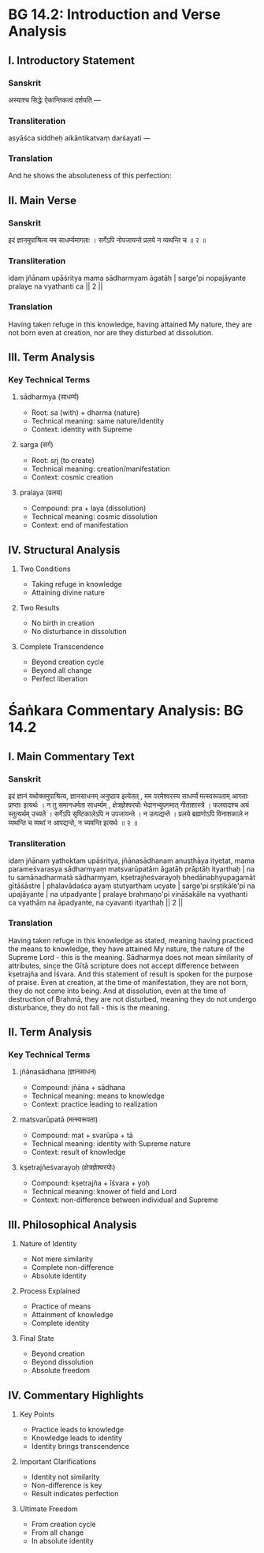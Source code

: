 # BG 14.2: Introduction and Verse Analysis

## I. Introductory Statement

### Sanskrit
अस्याश्च सिद्धेः ऐकान्तिकत्वं दर्शयति —

### Transliteration
asyāśca siddheḥ aikāntikatvaṃ darśayati —

### Translation
And he shows the absoluteness of this perfection:

## II. Main Verse

### Sanskrit
इदं ज्ञानमुपाश्रित्य मम साधर्म्यमागताः ।
सर्गेऽपि नोपजायन्ते प्रलये न व्यथन्ति च ॥ २ ॥

### Transliteration
idaṃ jñānam upāśritya mama sādharmyam āgatāḥ |
sarge'pi nopajāyante pralaye na vyathanti ca || 2 ||

### Translation
Having taken refuge in this knowledge, having attained My nature, they are not born even at creation, nor are they disturbed at dissolution.

## III. Term Analysis

### Key Technical Terms
1. sādharmya (साधर्म्य)
   - Root: sa (with) + dharma (nature)
   - Technical meaning: same nature/identity
   - Context: identity with Supreme

2. sarga (सर्ग)
   - Root: sṛj (to create)
   - Technical meaning: creation/manifestation
   - Context: cosmic creation

3. pralaya (प्रलय)
   - Compound: pra + laya (dissolution)
   - Technical meaning: cosmic dissolution
   - Context: end of manifestation

## IV. Structural Analysis

1. Two Conditions
   - Taking refuge in knowledge
   - Attaining divine nature

2. Two Results
   - No birth in creation
   - No disturbance in dissolution

3. Complete Transcendence
   - Beyond creation cycle
   - Beyond all change
   - Perfect liberation

# Śaṅkara Commentary Analysis: BG 14.2

## I. Main Commentary Text

### Sanskrit
इदं ज्ञानं यथोक्तमुपाश्रित्य, ज्ञानसाधनम् अनुष्ठाय इत्येतत् , मम परमेश्वरस्य साधर्म्यं मत्स्वरूपताम् आगताः प्राप्ताः इत्यर्थः । न तु समानधर्मता साधर्म्यम् , क्षेत्रज्ञेश्वरयोः भेदानभ्युपगमात् गीताशास्त्रे । फलवादश्च अयं स्तुत्यर्थम् उच्यते । सर्गेऽपि सृष्टिकालेऽपि न उपजायन्ते । न उत्पद्यन्ते । प्रलये ब्रह्मणोऽपि विनाशकाले न व्यथन्ति च व्यथां न आपद्यन्ते, न च्यवन्ति इत्यर्थः ॥ २ ॥

### Transliteration
idaṃ jñānaṃ yathoktam upāśritya, jñānasādhanam anuṣṭhāya ityetat, mama parameśvarasya sādharmyaṃ matsvarūpatām āgatāḥ prāptāḥ ityarthaḥ | na tu samānadharmatā sādharmyam, kṣetrajñeśvarayoḥ bhedānabhyupagamāt gītāśāstre | phalavādaśca ayaṃ stutyartham ucyate | sarge'pi sṛṣṭikāle'pi na upajāyante | na utpadyante | pralaye brahmaṇo'pi vināśakāle na vyathanti ca vyathāṃ na āpadyante, na cyavanti ityarthaḥ || 2 ||

### Translation
Having taken refuge in this knowledge as stated, meaning having practiced the means to knowledge, they have attained My nature, the nature of the Supreme Lord - this is the meaning. Sādharmya does not mean similarity of attributes, since the Gītā scripture does not accept difference between kṣetrajña and Īśvara. And this statement of result is spoken for the purpose of praise. Even at creation, at the time of manifestation, they are not born, they do not come into being. And at dissolution, even at the time of destruction of Brahmā, they are not disturbed, meaning they do not undergo disturbance, they do not fall - this is the meaning.

## II. Term Analysis

### Key Technical Terms
1. jñānasādhana (ज्ञानसाधन)
   - Compound: jñāna + sādhana
   - Technical meaning: means to knowledge
   - Context: practice leading to realization

2. matsvarūpatā (मत्स्वरूपता)
   - Compound: mat + svarūpa + tā
   - Technical meaning: identity with Supreme nature
   - Context: result of knowledge

3. kṣetrajñeśvarayoḥ (क्षेत्रज्ञेश्वरयोः)
   - Compound: kṣetrajña + īśvara + yoḥ
   - Technical meaning: knower of field and Lord
   - Context: non-difference between individual and Supreme

## III. Philosophical Analysis

1. Nature of Identity
   - Not mere similarity
   - Complete non-difference
   - Absolute identity

2. Process Explained
   - Practice of means
   - Attainment of knowledge
   - Complete identity

3. Final State
   - Beyond creation
   - Beyond dissolution
   - Absolute freedom

## IV. Commentary Highlights

1. Key Points
   - Practice leads to knowledge
   - Knowledge leads to identity
   - Identity brings transcendence

2. Important Clarifications
   - Identity not similarity
   - Non-difference is key
   - Result indicates perfection

3. Ultimate Freedom
   - From creation cycle
   - From all change
   - In absolute identity

